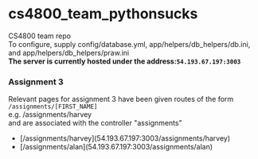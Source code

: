 # cs4800_team_pythonsucks
CS4800 team repo<br>
To configure, supply config/database.yml, app/helpers/db_helpers/db.ini, and app/helpers/db_helpers/praw.ini<br>
<strong>The server is currently hosted under the address:<code>54.193.67.197:3003</code></strong>
<h3>Assignment 3</h3>
<p>
  Relevant pages for assignment 3 have been given routes of the form<br>
  <code>/assignments/[FIRST_NAME]</code><br>
  e.g. /assignments/harvey<br>
  and are associated with the controller "assignments"<br>
  <ul>
    <li>[/assignments/harvey](54.193.67.197:3003/assignments/harvey)</li>
    <li>[/assignments/alan](54.193.67.197:3003/assignments/alan)</li>
  </ul>
</p>

